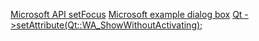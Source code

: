 [Microsoft API setFocus](https://docs.microsoft.com/en-us/windows/desktop/api/winuser/nf-winuser-setfocus)
[Microsoft example dialog box](https://docs.microsoft.com/fr-fr/windows/desktop/dlgbox/using-dialog-boxes)
[Qt ->setAttribute(Qt::WA_ShowWithoutActivating);](https://stackoverflow.com/questions/966688/show-window-in-qt-without-stealing-focus)
